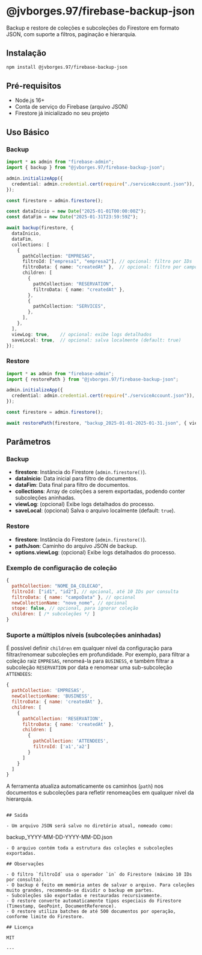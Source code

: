 # @jvborges.97/firebase-backup-json

Backup e restore de coleções e subcoleções do Firestore em formato JSON, com suporte a filtros, paginação e hierarquia.

## Instalação

```bash
npm install @jvborges.97/firebase-backup-json
```

## Pré-requisitos

- Node.js 16+
- Conta de serviço do Firebase (arquivo JSON)
- Firestore já inicializado no seu projeto

## Uso Básico

### Backup

```typescript
import * as admin from "firebase-admin";
import { backup } from "@jvborges.97/firebase-backup-json";

admin.initializeApp({
  credential: admin.credential.cert(require("./serviceAccount.json")),
});

const firestore = admin.firestore();

const dataInicio = new Date("2025-01-01T00:00:00Z");
const dataFim = new Date("2025-01-31T23:59:59Z");

await backup(firestore, {
  dataInicio,
  dataFim,
  collections: [
    {
      pathCollection: "EMPRESAS",
      filtroId: ["empresa1", "empresa2"], // opcional: filtro por IDs
      filtroData: { name: "createdAt" },  // opcional: filtro por campo de data
      children: [
        {
          pathCollection: "RESERVATION",
          filtroData: { name: "createdAt" },
        },
        {
          pathCollection: "SERVICES",
        },
      ],
    },
  ],
  viewLog: true,    // opcional: exibe logs detalhados
  saveLocal: true,  // opcional: salva localmente (default: true)
});
```

### Restore

```typescript
import * as admin from "firebase-admin";
import { restorePath } from "@jvborges.97/firebase-backup-json";

admin.initializeApp({
  credential: admin.credential.cert(require("./serviceAccount.json")),
});

const firestore = admin.firestore();

await restorePath(firestore, "backup_2025-01-01-2025-01-31.json", { viewLog: true });
```

## Parâmetros
### Backup

- **firestore**: Instância do Firestore (`admin.firestore()`).
- **dataInicio**: Data inicial para filtro de documentos.
- **dataFim**: Data final para filtro de documentos.
- **collections**: Array de coleções a serem exportadas, podendo conter subcoleções aninhadas.
- **viewLog**: (opcional) Exibe logs detalhados do processo.
- **saveLocal**: (opcional) Salva o arquivo localmente (default: `true`).

### Restore

- **firestore**: Instância do Firestore (`admin.firestore()`).
- **pathJson**: Caminho do arquivo JSON de backup.
- **options.viewLog**: (opcional) Exibe logs detalhados do processo.

### Exemplo de configuração de coleção

```js
{
  pathCollection: "NOME_DA_COLECAO",
  filtroId: ["id1", "id2"], // opcional, até 10 IDs por consulta
  filtroData: { name: "campoData" }, // opcional
  newCollectionName: "novo_nome", // opcional
  stope: false, // opcional, para ignorar coleção
  children: [ /* subcoleções */ ]
}
```

### Suporte a múltiplos níveis (subcoleções aninhadas)

É possível definir `children` em qualquer nível da configuração para filtrar/renomear subcoleções em profundidade. Por exemplo, para filtrar a coleção raiz `EMPRESAS`, renomeá-la para `BUSINESS`, e também filtrar a subcoleção `RESERVATION` por data e renomear uma sub-subcoleção `ATTENDEES`:

```js
{
  pathCollection: 'EMPRESAS',
  newCollectionName: 'BUSINESS',
  filtroData: { name: 'createdAt' },
  children: [
    {
      pathCollection: 'RESERVATION',
      filtroData: { name: 'createdAt' },
      children: [
        {
          pathCollection: 'ATTENDEES',
          filtroId: ['a1','a2']
        }
      ]
    }
  ]
}
```

A ferramenta atualiza automaticamente os caminhos (`path`) nos documentos e subcoleções para refletir renomeações em qualquer nível da hierarquia.
```

## Saída

- Um arquivo JSON será salvo no diretório atual, nomeado como:
  ```
  backup_YYYY-MM-DD-YYYY-MM-DD.json
  ```
- O arquivo contém toda a estrutura das coleções e subcoleções exportadas.

## Observações

- O filtro `filtroId` usa o operador `in` do Firestore (máximo 10 IDs por consulta).
- O backup é feito em memória antes de salvar o arquivo. Para coleções muito grandes, recomenda-se dividir o backup em partes.
- Subcoleções são exportadas e restauradas recursivamente.
- O restore converte automaticamente tipos especiais do Firestore (Timestamp, GeoPoint, DocumentReference).
- O restore utiliza batches de até 500 documentos por operação, conforme limite do Firestore.

## Licença

MIT

---